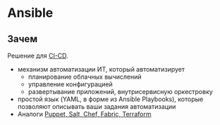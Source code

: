 # Ansible

## Зачем

Решение для [CI-CD](../../arch/devops.md).

- механизм автоматизации ИТ, который автоматизирует
  - планирование облачных вычислений
  - управление конфигурацией
  - развертывание приложений, внутрисервисную оркестровку
- простой язык (YAML, в форме из Ansible Playbooks), которые позволяют описывать ваши задания автоматизации
- Аналоги [Puppet, Salt, Chef, Fabric, Terraform](http://lostapp.ru/soft/ansible)
